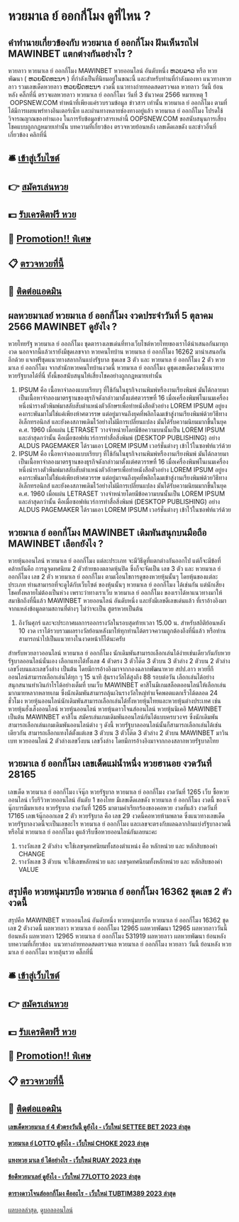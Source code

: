 # หวยมาเล ย์ ออกกี่โมง ดูที่ไหน ?
## คำทำนายเกี่ยวข้องกับ หวยมาเล ย์ ออกกี่โมง ฝันเห็นรถไฟ MAWINBET แตกต่างกันอย่างไร ?
หวยลาว หวยมาเล ย์ ออกกี่โมง MAWINBET หวยออนไลน์ อันดับหนึ่ง ຫວຍລາວ หรือ หวยพัฒนา ( ຫວຍພັດທະນາ ) ที่กำลังเป็นที่นิยมอยู่ในขณะนี้ และสำหรับท่านที่กำลังมองหา แนวทางหวยลาว รวมเลขเด็ดหวยลาว ຫວຍພັດທະນາ งวดนี้
 แนวทางถ่ายทอดสดตรวจผล หวยลาว วันนี้ ย้อนหลัง คลิ๊กที่นี่ 
ตรวจผลหวยลาว หวยมาเล ย์ ออกกี่โมง วันที่ 3 ธันวาคม 2566
หมายเหตุ 1  OOPSNEW.COM ทำหน้าที่เพียงแค่รวบรวมข้อมูล ข่าวสาร เท่านั้น หวยมาเล ย์ ออกกี่โมง ตามที่ได้มีการเผยแพร่ทางอินเตอร์เน็ท และผ่านทางหลายช่องทางอยู่แล้ว หวยมาเล ย์ ออกกี่โมง โปรดใช้วิจารณญาณของท่านเอง ในการรับข้อมูลข่าวสารเหล่านี้ OOPSNEW.COM ขอสนับสนุนการเสี่ยงโชคแบบถูกกฎหมายเท่านั้น
บทความที่เกี่ยวข้อง
ตรวจหวยย้อนหลัง เลขเด็ดเลขดัง และข่าวอื่นที่เกี่ยวข้อง คลิกที่นี่

## 🛎 [เข้าสู่เว็บไซต์](https://bit.ly/3BG5bNw)
## 👉 [สมัครเล่นหวย](https://bit.ly/3BG5bNw)
## 💵 [รับเครดิตฟรี หวย](https://bit.ly/3C3mvgS)
## 👑 [Promotion!! พิเศษ](https://bit.ly/3C3mvgS)
## 📋 [ตรวจหวยที่นี้](https://bit.ly/3C3mvgS)
## 📱 [ติดต่อแอดมิน](https://bit.ly/3C3mvgS)

## ผลหวยมาเลย์ หวยมาเล ย์ ออกกี่โมง งวดประจำวันที่ 5 ตุลาคม 2566 MAWINBET ดูยังไง ?
หวยไทยรัฐ หวยมาเล ย์ ออกกี่โมง ชุดตารางเลขเด่นที่ทางเว็บไซต์หวยไทยของเราได้นำเสนอกันมาทุกงวด นอกจากนี้แล้วเรายังมีชุดเลขจาก หวยคนไทบ้าน หวยมาเล ย์ ออกกี่โมง 16262 มานำเสนอกันอีกด้วย แจกฟรีชุดแนวทางสลากกินแบ่งรัฐบาล ชุดเลข 3 ตัว และ หวยมาเล ย์ ออกกี่โมง 2 ตัว หวยมาเล ย์ ออกกี่โมง จากสำนักหวยคนไทบ้านงวดนี้ หวยมาเล ย์ ออกกี่โมง ดูชุดเลขเด็ดงวดนี้แนวทางหวยรัฐบาลได้ที่นี่ ทั้งนี้ขอสนับสนุนให้เสี่ยงโชคอย่างถูกกฎหมายเท่านั้น
1. IPSUM คือ เนื้อหาจำลองแบบเรียบๆ ที่ใช้กันในธุรกิจงานพิมพ์หรืองานเรียงพิมพ์ มันได้กลายมาเป็นเนื้อหาจำลองมาตรฐานของธุรกิจดังกล่าวมาตั้งแต่ศตวรรษที่ 16 เมื่อเครื่องพิมพ์โนเนมเครื่องหนึ่งนำรางตัวพิมพ์มาสลับสับตำแหน่งตัวอักษรเพื่อทำหนังสือตัวอย่าง LOREM IPSUM อยู่ยงคงกระพันมาไม่ใช่แค่เพียงห้าศตวรรษ แต่อยู่มาจนถึงยุคที่พลิกโฉมเข้าสู่งานเรียงพิมพ์ด้วยวิธีทางอิเล็กทรอนิกส์ และยังคงสภาพเดิมไว้อย่างไม่มีการเปลี่ยนแปลง มันได้รับความนิยมมากขึ้นในยุค ค.ศ. 1960 เมื่อแผ่น LETRASET วางจำหน่ายโดยมีข้อความบนนั้นเป็น LOREM IPSUM และล่าสุดกว่านั้น คือเมื่อซอฟท์แวร์การทำสื่อสิ่งพิมพ์ (DESKTOP PUBLISHING) อย่าง ALDUS PAGEMAKER ได้รวมเอา LOREM IPSUM เวอร์ชั่นต่างๆ เข้าไว้ในซอฟท์แวร์ด้วย
2. IPSUM คือ เนื้อหาจำลองแบบเรียบๆ ที่ใช้กันในธุรกิจงานพิมพ์หรืองานเรียงพิมพ์ มันได้กลายมาเป็นเนื้อหาจำลองมาตรฐานของธุรกิจดังกล่าวมาตั้งแต่ศตวรรษที่ 16 เมื่อเครื่องพิมพ์โนเนมเครื่องหนึ่งนำรางตัวพิมพ์มาสลับสับตำแหน่งตัวอักษรเพื่อทำหนังสือตัวอย่าง LOREM IPSUM อยู่ยงคงกระพันมาไม่ใช่แค่เพียงห้าศตวรรษ แต่อยู่มาจนถึงยุคที่พลิกโฉมเข้าสู่งานเรียงพิมพ์ด้วยวิธีทางอิเล็กทรอนิกส์ และยังคงสภาพเดิมไว้อย่างไม่มีการเปลี่ยนแปลง มันได้รับความนิยมมากขึ้นในยุค ค.ศ. 1960 เมื่อแผ่น LETRASET วางจำหน่ายโดยมีข้อความบนนั้นเป็น LOREM IPSUM และล่าสุดกว่านั้น คือเมื่อซอฟท์แวร์การทำสื่อสิ่งพิมพ์ (DESKTOP PUBLISHING) อย่าง ALDUS PAGEMAKER ได้รวมเอา LOREM IPSUM เวอร์ชั่นต่างๆ เข้าไว้ในซอฟท์แวร์ด้วย

## หวยมาเล ย์ ออกกี่โมง MAWINBET เดิมพันสนุกบนมือถือ MAWINBET เลือกยังไง ?
หวยหุ้นออนไลน์ หวยมาเล ย์ ออกกี่โมง แต่ละประเภท จะมีวิธีดูที่แตกต่างกันออกไป แต่ก็จะมีข้อที่คล้ายกันคือ การดูจุดทศนิยม 2 ตัวท้ายของตลาดหุ้นปิด ซึ่งก็จะจัดเป็น เลข 3 ตัว และ หวยมาเล ย์ ออกกี่โมง เลข 2 ตัว หวยมาเล ย์ ออกกี่โมง ตามเงื่อนไขการดูของหวยหุ้นนั้นๆ โดยหุ้นของแต่ละประเภท ท่านสามารถที่จะดูได้กับเว็บไซต์ ของหุ้นนั้นๆ หวยมาเล ย์ ออกกี่โมง ได้เช่นกัน แต่นักเสี่ยงโชคทั้งหลายไม่ต้องเป็นห่วง เพราะว่าทางเราเว็บ หวยมาเล ย์ ออกกี่โมง ของเราได้หาแนวทางมาให้สมาชิกถึงที่นี้แล้ว MAWINBET หวยออนไลน์ อันดับหนึ่ง และยังมีเลขดีเลขเด่นแล้ว ที่เราอ้างอิงมาจากแหล่งข้อมูลตามสถานที่ต่างๆ ไม่ว่าจะเป็น สูตรหวยเป็นต้น
1. ถึงวันศุกร์ และจะประกาศผลการออกรางวัลในรอบสุดท้ายเวลา 15.00 น. สำหรับสถิติย้อนหลัง 10 งวด เราได้รวบรวมผลรางวัลย้อนหลังมาให้ทุกท่านได้ตรวจความถูกต้องถึงที่นี่แล้ว หรือท่านสามารถนำไปเป็นแนวทางในงวดหน้าก็ได้นะครับ

สำหรับหวยลาวออนไลน์ หวยมาเล ย์ ออกกี่โมง นักเดิมพันสามารถเลือกเล่นได้ง่ายเช่นเดียวกันกับหวยรัฐบาลออนไลน์นั่นเอง เลือกแทงได้ทั้งเลข 4 ตัวตรง 3 ตัวโต๊ด 3 ตัวบน 3 ตัวล่าง 2 ตัวบน 2 ตัวล่าง เลขวิ่งบนและเลขวิ่งล่าง เป็นต้น โดยมีการอ้างอิงมาจากกองฉลากพัฒนาหวย สปป.ลาว
หวยยี่กีออนไลน์สามารถเลือกเล่นได้ทุก ๆ 15 นาที ลุ้นรางวัลได้สูงถึง 88 รอบต่อวัน เลือกเล่นได้อย่างสนุกสนานทำเงินกำไรได้อย่างเต็มที่
บนเว็บ MAWINBET คาสิโนมีเกมสล็อตออนไลน์ให้เลือกเล่นมากมายหลากหลายเกม ซึ่งนักเดิมพันสามารถลุ้นเงินรางวัลใหญ่ทำแจ็คพอตแตกเร็วได้ตลอด 24 ชั่วโมง
หวยหุ้นออนไลน์นักเดิมพันสามารถเลือกเล่นได้ทั้งหวยหุ้นไทยและหวยหุ้นต่างประเทศ เช่น หวยหุ้นฮั่งเส็งออนไลน์ หวยหุ้นออนไลน์ หวยหุ้นดาวโจนส์ออนไลน์ หวยหุ้นนิเคอิ MAWINBET เป็นต้น
MAWINBET คาสิโน สมัครเล่นเกมเดิมพันออนไลน์กันได้แบบครบวงจร ซึ่งนักเดิมพันสามารถเลือกเล่นเกมเดิมพันออนไลน์ต่าง ๆ ดังนี้
หวยรัฐบาลออนไลน์นั้นก็สามารถเลือกเล่นได้เช่นเดียวกัน สามารถเลือกแทงได้ตั้งแต่เลข 3 ตัวบน 3 ตัวโต๊ด 3 ตัวล่าง 2 ตัวบน MAWINBET มาวินเบท หวยออนไลน์ 2 ตัวล่างเลขวิ่งบน เลขวิ่งล่าง โดยมีการอ้างอิงมาจากกองสลากหวยรัฐบาลไทย

## หวยมาเล ย์ ออกกี่โมง เลขเด็ดแม่น้ำหนึ่ง หวยฮานอย งวดวันที่ 28165
เลขเด็ด หวยมาเล ย์ ออกกี่โมง เจ๊นุ๊ก หวยรัฐบาล หวยมาเล ย์ ออกกี่โมง งวดวันที่ 1265
เว็บ ซื้อหวยออนไลน์ เว็บรีวิวหวยออนไลน์ อันดับ 1 ของไทย มีเลขเด็ดเลขดัง หวยมาเล ย์ ออกกี่โมง งวดนี้ ของเจ๊นุ๊กบารมีมหาเฮง หวยรัฐบาล งวดวันที่ 1265 มาตามคำเรียกร้องของคอหวย งวดที่แล้ว งวดวันที่ 17165 เลขเจ้นุ๊กออกเลข 2 ตัว หวยรัฐบาล คือ เลข 29 งวดนี้คอหวยห้ามพลาด ซึ่งแนวทางเลขเด็ดหวยรัฐบาลงวดนี้จะเป็นเลขอะไร หวยมาเล ย์ ออกกี่โมง และเลขจะตรงกับผลฉลากกินแบ่งรัฐบาลงวดนี้หรือไม่ หวยมาเล ย์ ออกกี่โมง ดูแล้วรีบซื้อหวยออนไลน์กันเลยนะคะ
1. รางวัลเลข 2 ตัวล่าง จะใช้เลขจุดทศนิยมทั้งสองตำแหน่ง คือ หลักหน่วย และ หลักสิบของค่า CHANGE
2. รางวัลเลข 3 ตัวบน จะใช้เลขหลักหน่วย และ เลขจุดทศนิยมทั้งหลักหน่วย และ หลักสิบของค่า VALUE

## สรุปคือ หวยหนุ่มบรบือ หวยมาเล ย์ ออกกี่โมง 16362 ชุดเลข 2 ตัวงวดนี้
สรุปคือ MAWINBET หวยออนไลน์ อันดับหนึ่ง หวยหนุ่มบรบือ หวยมาเล ย์ ออกกี่โมง 16362 ชุดเลข 2 ตัวงวดนี้ ผลหวยลาว หวยมาเล ย์ ออกกี่โมง 12965 ผลหวยพัฒนา 12965 ผลหวยลาววันนี้ ย้อนหลัง
ผลหวยลาว 12965 หวยมาเล ย์ ออกกี่โมง 531919
 ผลหวยลาว ผลหวยพัฒนา ย้อนหลัง 
บทความที่เกี่ยวข้อง
 แนวทางถ่ายทอดสดตรวจผล หวยมาเล ย์ ออกกี่โมง หวยลาว วันนี้ ย้อนหลัง หวยมาเล ย์ ออกกี่โมง หวยลุ้นรวย คลิ๊กที่นี่  

## 🛎 [เข้าสู่เว็บไซต์](https://bit.ly/3BG5bNw)
## 👉 [สมัครเล่นหวย](https://bit.ly/3BG5bNw)
## 💵 [รับเครดิตฟรี หวย](https://bit.ly/3C3mvgS)
## 👑 [Promotion!! พิเศษ](https://bit.ly/3C3mvgS)
## 📋 [ตรวจหวยที่นี้](https://bit.ly/3C3mvgS)
## 📱 [ติดต่อแอดมิน](https://bit.ly/3C3mvgS)

#### [เลขเด็ดหวยมาเล ย์ 4 ตัวตรงวันนี้ ดูยังไง - เว็บใหม่ SETTEE BET 2023 ล่าสุด](https://atom.io/themes/เลขเด็ดหวยมาเล%20ย์%204%20ตัวตรงวันนี้%20ดูยังไง%20-%20เว็บใหม่%20settee%20bet%202023%20ล่าสุด)
#### [หวยมาเล ย์ LOTTO ดูยังไง - เว็บใหม่ CHOKE 2023 ล่าสุด](https://atom.io/themes/หวยมาเล%20ย์%20lotto%20ดูยังไง%20-%20เว็บใหม่%20choke%202023%20ล่าสุด)
#### [แทงหวย มาเล ย์ ได้อย่างไร - เว็บใหม่ RUAY 2023 ล่าสุด](https://atom.io/themes/แทงหวย%20มาเล%20ย์%20ได้อย่างไร%20-%20เว็บใหม่%20ruay%202023%20ล่าสุด)
#### [ข้อดีหวยมาเลย์ ดูยังไง - เว็บใหม่ 77LOTTO 2023 ล่าสุด](https://atom.io/themes/ข้อดีหวยมาเลย์%20ดูยังไง%20-%20เว็บใหม่%2077lotto%202023%20ล่าสุด)
#### [ตารางดาวโจนส์ออกกี่โมง คืออะไร - เว็บใหม่ TUBTIM389 2023 ล่าสุด](https://atom.io/themes/ตารางดาวโจนส์ออกกี่โมง%20คืออะไร%20-%20เว็บใหม่%20tubtim389%202023%20ล่าสุด)

[ผลบอลล่าสุด](https://siamsport.tv "ผลบอลล่าสุด"), [ดูบอลออนไลน์](https://siamsport.tv/ดูบอลสด "ดูบอลออนไลน์")